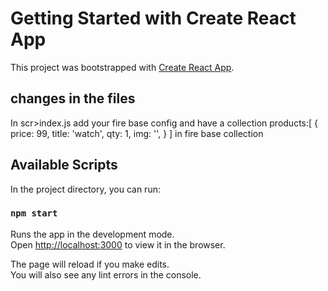 # Getting Started with Create React App

This project was bootstrapped with [Create React App](https://github.com/facebook/create-react-app).

## changes in the files
In scr>index.js add your fire base config and have a collection  products:[
                {
                    price: 99,
                    title: 'watch',
                    qty: 1,
                    img: '',
                }
                ]
                in fire base collection

## Available Scripts

In the project directory, you can run:

### `npm start`

Runs the app in the development mode.\
Open [http://localhost:3000](http://localhost:3000) to view it in the browser.

The page will reload if you make edits.\
You will also see any lint errors in the console.

